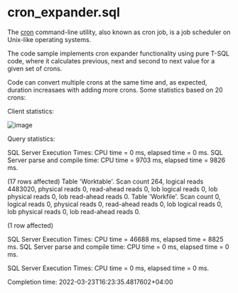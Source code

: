 # cron_expander.sql

The [cron](https://en.wikipedia.org/wiki/Cron) command-line utility, also known as cron job, is a job scheduler on Unix-like operating systems.

The code sample implements cron expander functionality using pure T-SQL code, where it  calculates previous, next and second to next value for a given set of crons.

Code can convert multiple crons at the same time and, as expected, duration increasaes with adding more crons. Some statistics based on 20 crons:

Client statistics:

![image](https://user-images.githubusercontent.com/21186130/159681573-eae64161-301f-4cb8-af25-3e6be187894e.png)

Query statistics:

 SQL Server Execution Times:
   CPU time = 0 ms,  elapsed time = 0 ms.
SQL Server parse and compile time: 
   CPU time = 9703 ms, elapsed time = 9826 ms.

(17 rows affected)
Table 'Worktable'. Scan count 264, logical reads 4483020, physical reads 0, read-ahead reads 0, lob logical reads 0, lob physical reads 0, lob read-ahead reads 0.
Table 'Workfile'. Scan count 0, logical reads 0, physical reads 0, read-ahead reads 0, lob logical reads 0, lob physical reads 0, lob read-ahead reads 0.

(1 row affected)

 SQL Server Execution Times:
   CPU time = 46688 ms,  elapsed time = 8825 ms.
SQL Server parse and compile time: 
   CPU time = 0 ms, elapsed time = 0 ms.

 SQL Server Execution Times:
   CPU time = 0 ms,  elapsed time = 0 ms.

Completion time: 2022-03-23T16:23:35.4817602+04:00
